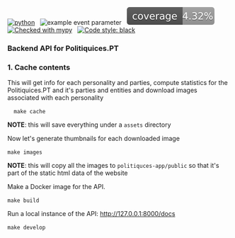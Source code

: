 [![python](https://img.shields.io/badge/Python-3.9-3776AB.svg?style=flat&logo=python&logoColor=white)](https://www.python.org)
&nbsp;
![example event parameter](https://github.com/politiquices/politiquices-api/actions/workflows/code_checks.yml/badge.svg?event=pull_request)
&nbsp;
![code coverage](https://raw.githubusercontent.com/politiquices/politiquices-api/coverage-badge/coverage.svg?raw=true)
&nbsp;
[![Checked with mypy](http://www.mypy-lang.org/static/mypy_badge.svg)](http://mypy-lang.org/)
&nbsp;
[![Code style: black](https://img.shields.io/badge/code%20style-black-000000.svg)](https://github.com/psf/black)

### Backend API for Politiquices.PT 

### 1. Cache contents

This will get info for each personality and parties, compute statistics for the Politiquices.PT and it's parties and entities and download images associated with each personality

      make cache

__NOTE__: this will save everything under a `assets` directory


Now let's generate thumbnails for each downloaded image

    make images


__NOTE__: this will copy all the images to `politiquces-app/public` so that it's part of the static html data of the website

Make a Docker image for the API.

    make build


Run a local instance of the API: http://127.0.0.1:8000/docs

    make develop
